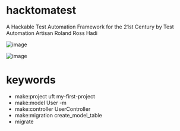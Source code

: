 # hacktomatest
A Hackable Test Automation Framework for the 21st Century by Test Automation Artisan Roland Ross Hadi

![image](https://user-images.githubusercontent.com/65001113/128213345-014f344f-1181-4bd2-8199-205c81281ce3.png)

![image](https://user-images.githubusercontent.com/65001113/128213590-5cbb3578-d8df-4bbb-8393-0c470da2ee14.png)



# keywords
* make:project uft my-first-project
* make:model User  -m
* make:controller UserController
* make:migration create_model_table
* migrate
